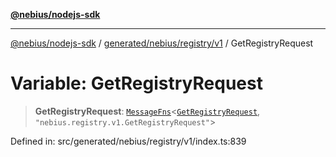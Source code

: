 [**@nebius/nodejs-sdk**](../../../../../README.md)

---

[@nebius/nodejs-sdk](../../../../../README.md) / [generated/nebius/registry/v1](../README.md) / GetRegistryRequest

# Variable: GetRegistryRequest

> **GetRegistryRequest**: [`MessageFns`](../../../../../runtime/protos/core/interfaces/MessageFns.md)\<[`GetRegistryRequest`](../interfaces/GetRegistryRequest.md), `"nebius.registry.v1.GetRegistryRequest"`\>

Defined in: src/generated/nebius/registry/v1/index.ts:839
